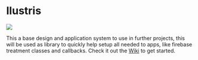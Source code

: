 # Ilustris
<img src="https://i.imgur.com/Nh94FuF.png"/>

This a base design and application system to use in further projects, this will be used as library to quickly help setup all needed to apps, like firebase treatment classes and callbacks. Check it out the [Wiki](https://github.com/CaioProgramming/Ilustris/wiki/Getting-started) to get started.

